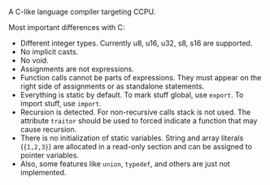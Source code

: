 A C-like language compiler targeting CCPU.

Most important differences with C:
* Different integer types. Currently u8, u16, u32, s8, s16 are supported.
* No implicit casts.
* No void.
* Assignments are not expressions.
* Function calls cannot be parts of expressions. They must appear on the right side of assignments or as standalone statements.
* Everything is static by default. To mark stuff global, use `export`. To import stuff, use `import`.
* Recursion is detected. For non-recursive calls stack is not used. The attribute `traitor` should be used to forced indicate a function that may cause recursion.
* There is no initialization of static variables. String and array literals (`{1,2,3}`) are allocated in a read-only section and can be assigned to pointer variables.
* Also, some features like `union`, `typedef`, and others are just not implemented.
